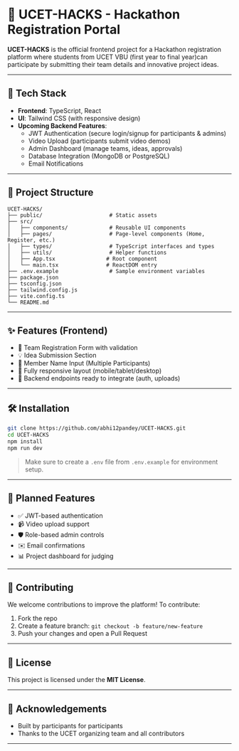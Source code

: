 # 🚀 UCET-HACKS - Hackathon Registration Portal

**UCET-HACKS** is the official frontend project for a Hackathon registration platform where students from UCET VBU (first year to final year)can participate by submitting their team details and innovative project ideas.

---

## 🧩 Tech Stack

- **Frontend**: TypeScript, React
- **UI**: Tailwind CSS (with responsive design)
- **Upcoming Backend Features**:
  - JWT Authentication (secure login/signup for participants & admins)
  - Video Upload (participants submit video demos)
  - Admin Dashboard (manage teams, ideas, approvals)
  - Database Integration (MongoDB or PostgreSQL)
  - Email Notifications

---

## 📁 Project Structure

```
UCET-HACKS/
├── public/                     # Static assets
├── src/
│   ├── components/             # Reusable UI components
│   ├── pages/                  # Page-level components (Home, Register, etc.)
│   ├── types/                  # TypeScript interfaces and types
│   ├── utils/                  # Helper functions
│   ├── App.tsx                # Root component
│   └── main.tsx               # ReactDOM entry
├── .env.example                # Sample environment variables
├── package.json
├── tsconfig.json
├── tailwind.config.js
├── vite.config.ts
└── README.md
```

---

## ✨ Features (Frontend)

- 📝 Team Registration Form with validation
- 💡 Idea Submission Section
- 👥 Member Name Input (Multiple Participants)
- 📱 Fully responsive layout (mobile/tablet/desktop)
- 🚧 Backend endpoints ready to integrate (auth, uploads)

---

## 🛠️ Installation

```bash
git clone https://github.com/abhi12pandey/UCET-HACKS.git
cd UCET-HACKS
npm install
npm run dev
```

> Make sure to create a `.env` file from `.env.example` for environment setup.

---

## 🔮 Planned Features

- ✅ JWT-based authentication
- 📹 Video upload support
- 🛡️ Role-based admin controls
- ✉️ Email confirmations
- 📊 Project dashboard for judging

---

## 🤝 Contributing

We welcome contributions to improve the platform! To contribute:

1. Fork the repo
2. Create a feature branch: `git checkout -b feature/new-feature`
3. Push your changes and open a Pull Request

---

## 📄 License

This project is licensed under the **MIT License**.

---

## 🙌 Acknowledgements

- Built by participants for participants
- Thanks to the UCET organizing team and all contributors

---

